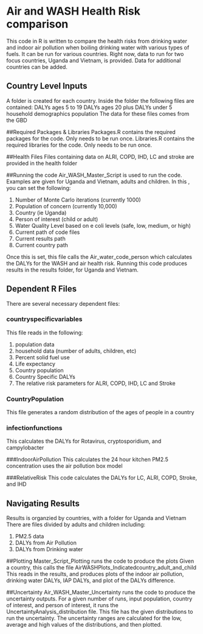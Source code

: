 # Air and WASH Health Risk comparison

 This code in R is written to compare the health risks from drinking water and indoor air pollution when boiling drinking water with various types of fuels. It can be run for various countries. Right now, data to run for two focus countries, Uganda and Vietnam, is provided. Data for additional countries can be added.
 
## Country Level Inputs
A folder is created for each country.
Inside the folder the following files are contained:
DALYs ages 5 to 19
DALYs ages 20 plus
DALYs under 5
household demographics
population
The data for these files comes from the GBD

##Required Packages & Libraries
Packages.R contains the required packages for the code. Only needs to be run once.
Libraries.R contains the required libraries for the code. Only needs to be run once.

##Health Files
Files containing data on ALRI, COPD, IHD, LC and stroke are provided in the health folder

##Running the code
Air_WASH_Master_Script is used to run the code. 
Examples are given for Uganda and Vietnam, adults and children.
In this , you can set the following:
1) Number of Monte Carlo iterations (currently 1000)
2) Population of concern (currently 10,000)
3) Country (ie Uganda)
4) Person of interest (child or adult)
5) Water Quality Level based on e coli levels (safe, low, medium, or high)
6) Current path of code files
7) Current results path
8) Current country path

Once this is set, this file calls the Air_water_code_person which calculates the DALYs for the WASH and air health risk. Running this code produces results in the results folder, for Uganda and Vietnam. 

## Dependent R Files
There are several necessary dependent files:
### countryspecificvariables
This file reads in the following:
1) population data
2) household data (number of adults, children, etc)
3) Percent solid fuel use
4) Life expectancy
5) Country population
6) Country Specific DALYs
7) The relative risk parameters for ALRI, COPD, IHD, LC and Stroke

### CountryPopulation
This file generates a random distribution of the ages of people in a country

### infectionfunctions
This calculates the DALYs for Rotavirus, cryptosporidium, and campylobacter

###IndoorAirPollution
This calculates the 24 hour kitchen PM2.5 concentration uses the air pollution box model

###RelativeRisk
This code calculates the DALYs for LC, ALRI, COPD, Stroke, and IHD

## Navigating Results
Results is organzied by countries, with a folder for Uganda and Vietnam
There are files divided by adults and children including:
1) PM2.5 data
2) DALYs from Air Pollution
3) DALYs from Drinking water

##Plotting
Master_Script_Plotting runs the code to produce the plots
Given a country, this calls the file AirWASHPlots_Indicatedcountry_adult_and_child
This reads in the results, and produces plots of the indoor air pollution, drinking water DALYs, IAP DALYs, and plot of the DALYs difference.

##Uncertainty
Air_WASH_Master_Uncertainty runs the code to produce the uncertainty outputs.
For a given number of runs, input population, country of interest, and person of interest, it runs the UncertaintyAnalysis_distribution file. This file has the given distributions to run the uncertainty. The uncertainty ranges are calculated for the low, average and high values of the distributions, and then plotted.



